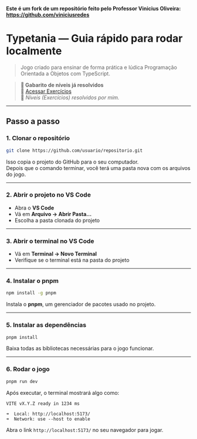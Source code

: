 **Este é um fork de um repositório feito pelo Professor Vinicius Oliveira: https://github.com/viniciusredes**
# Typetania — Guia rápido para rodar localmente

> Jogo criado para ensinar de forma prática e lúdica Programação Orientada a Objetos com TypeScript.

>  **🧩 Gabarito de níveis já resolvidos**  
   🔗 [Acessar Exercícios](https://github.com/felipem5552/jogo-poo-typonia/tree/master/niveis-concluidos)  
   💬 *Níveis (Exercícios) resolvidos por mim.*

---

## Passo a passo

### 1. Clonar o repositório
```bash
git clone https://github.com/usuario/repositorio.git
```
Isso copia o projeto do GitHub para o seu computador.  
Depois que o comando terminar, você terá uma pasta nova com os arquivos do jogo.

---

### 2. Abrir o projeto no VS Code
- Abra o **VS Code**
- Vá em **Arquivo → Abrir Pasta...**
- Escolha a pasta clonada do projeto

---

### 3. Abrir o terminal no VS Code
- Vá em **Terminal → Novo Terminal**
- Verifique se o terminal está na pasta do projeto

---

### 4. Instalar o pnpm
```bash
npm install -g pnpm
```
Instala o **pnpm**, um gerenciador de pacotes usado no projeto.

---

### 5. Instalar as dependências
```bash
pnpm install
```
Baixa todas as bibliotecas necessárias para o jogo funcionar.

---

### 6. Rodar o jogo
```bash
pnpm run dev
```
Após executar, o terminal mostrará algo como:

```
VITE vX.Y.Z ready in 1234 ms

➜  Local: http://localhost:5173/
➜  Network: use --host to enable
```

Abra o link `http://localhost:5173/` no seu navegador para jogar.

